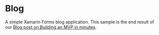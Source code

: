 # Blog
A simple Xamarin Forms blog application. This sample is the end result of our [Blog post on Building an MVP in minutes](https://meshydb.com/blog/creating-an-mvp-in-minutes).
